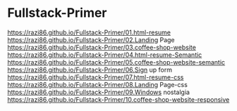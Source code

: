 # Fullstack-Primer
https://razi86.github.io/Fullstack-Primer/01.html-resume
https://razi86.github.io/Fullstack-Primer/02.Landing Page
https://razi86.github.io/Fullstack-Primer/03.coffee-shop-website
https://razi86.github.io/Fullstack-Primer/04.html-resume-Semantic
https://razi86.github.io/Fullstack-Primer/05.coffee-shop-website-semantic
https://razi86.github.io/Fullstack-Primer/06.Sign up form
https://razi86.github.io/Fullstack-Primer/07.html-resume-css
https://razi86.github.io/Fullstack-Primer/08.Landing Page-css
https://razi86.github.io/Fullstack-Primer/09.Windows nostalgia
https://razi86.github.io/Fullstack-Primer/10.coffee-shop-website-responsive
